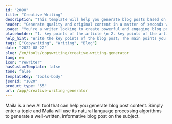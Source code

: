 ```yaml
---
id: "2090"
title: "Creative Writing"
description: "This template will help you generate blog posts based on your input."
header: "Generate quality and original content in a matter of seconds with our automatic blog post generator."
usage: "You're a writer looking to create powerful and engaging blog posts. With Maila AI Creative Blog, you'll be able to use AI to help you write content that is both interesting and informative. Simply input your ideas into the system and let the software take care of the rest!"
placeholder: "1. key points of the article \n 2. key points of the article \n 3. key points of the article \n 4. key points of the article \n 5. key points of the article"
help_hint: "Write the key points of the blog post; The main points you want to cover."
tags: ["Copywriting", "Writing", "Blog"]
date: "2022-08-22"
slug: /en/tools/copywriting/creative-writing-generator
lang: en
icon: "rewriter"
hasCustomTemplate: false
tone: false
templateKey: 'tools-body'
jsonId: "1020"
product_type: "55"
url: /app/creative-writing-generator
---
```


Maila is a new AI tool that can help you generate blog post content. Simply enter a topic and Maila will use its natural language processing algorithms to generate a well-written, informative blog post on the subject.